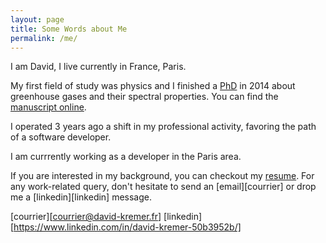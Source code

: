 ```yaml
---
layout: page
title: Some Words about Me
permalink: /me/
---
```


I am David, I live currently in France, Paris.

My first field of study was physics and I finished a [PhD][phd-raman] 
in 2014 about greenhouse gases
and their spectral properties. 
You can find the [manuscript online][phd-publication].

I operated 3 years ago a shift in my professional activity, favoring the path of a 
software developer.

I am currrently working as a developer in the Paris area.

If you are interested in my background, you can checkout my [resume][resume]. 
For any work-related query, don't hesitate to send an [email][courrier] or
drop me a [linkedin][linkedin] message.

[resume]: {{site.url}}/resume/cv.pdf
[phd-raman]: http://www.theses.fr/2014ANGE0004
[phd-publication]: https://tel.archives-ouvertes.fr/tel-01052857/document
[courrier][courrier@david-kremer.fr]
[linkedin][https://www.linkedin.com/in/david-kremer-50b3952b/]
